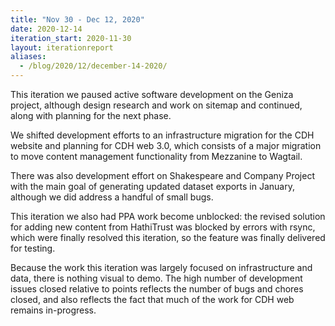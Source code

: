 ```yaml
---
title: "Nov 30 - Dec 12, 2020"
date: 2020-12-14
iteration_start: 2020-11-30
layout: iterationreport
aliases:
  - /blog/2020/12/december-14-2020/
---
```


This iteration we paused active software development on the Geniza project, although design research and work on sitemap and continued, along with planning for the next phase.

We shifted development efforts to an infrastructure migration for the CDH website and planning for CDH web 3.0, which consists of a major migration to move content management functionality from Mezzanine to Wagtail.

There was also development effort on Shakespeare and Company Project with the main goal of generating updated dataset exports in January, although we did address a handful of small bugs.

This iteration we also had PPA work become unblocked: the revised solution for adding new content from HathiTrust was blocked by errors with rsync, which were finally resolved this iteration, so the feature was finally delivered for testing.

Because the work this iteration was largely focused on infrastructure and data, there is nothing visual to demo. The high number of development issues closed relative to points reflects the number of bugs and chores closed, and also reflects the fact that much of the work for CDH web remains in-progress.




